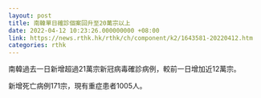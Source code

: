 ```yaml
---
layout: post
title: 南韓單日確診個案回升至20萬宗以上
date: 2022-04-12 10:23:26.000000000 +08:00
link: https://news.rthk.hk/rthk/ch/component/k2/1643581-20220412.htm
categories: rthk
---
```


南韓過去一日新增超過21萬宗新冠病毒確診病例，較前一日增加近12萬宗。

新增死亡病例171宗，現有重症患者1005人。
